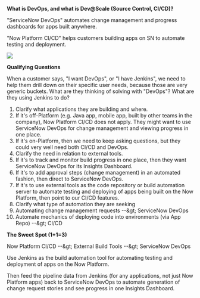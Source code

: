 **What is DevOps, and what is Dev@Scale (Source Control, CI/CD)?**

&quot;ServiceNow DevOps&quot; automates change management and progress dashboards for apps built anywhere.

&quot;Now Platform CI/CD&quot; helps customers building apps on SN to automate testing and deployment.

![](RackMultipart20200909-4-1p4fojs_html_5d6988addeb7085f.png)

**Qualifying Questions**

When a customer says, &quot;I want DevOps&quot;, or &quot;I have Jenkins&quot;, we need to help them drill down on their specific user needs, because those are very generic buckets. What are they thinking of solving with &quot;DevOps&quot;? What are they using Jenkins to do?

1. Clarify what applications they are building and where.
  1. If it&#39;s off-Platform (e.g. Java app, mobile app, built by other teams in the company), Now Platform CI/CD does not apply. They might want to use ServiceNow DevOps for change management and viewing progress in one place.
  2. If it&#39;s on-Platform, then we need to keep asking questions, but they could very well need both CI/CD and DevOps.
2. Clarify the need in relation to external tools.
  1. If it&#39;s to track and monitor build progress in one place, then they want ServiceNow DevOps for its Insights Dashboard.
  2. If it&#39;s to add approval steps (change management) in an automated fashion, then direct to ServiceNow DevOps.
  3. If it&#39;s to use external tools as the code repository or build automation server to automate testing and deploying of apps being built on the Now Platform, then point to our CI/CD features.
3. Clarify what type of automation they are seeking
  1. Automating change management requests --\&gt; ServiceNow DevOps
  2. Automate mechanics of deploying code into environments (via App Repo) --\&gt; CI/CD

**The Sweet Spot (1+1=3)**

Now Platform CI/CD --\&gt; External Build Tools --\&gt; ServiceNow DevOps

Use Jenkins as the build automation tool for automating testing and deployment of apps on the Now Platform.

Then feed the pipeline data from Jenkins (for any applications, not just Now Platform apps) back to ServiceNow DevOps to automate generation of change request stories and see progress in one Insights Dashboard.